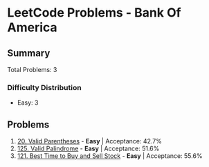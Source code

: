 # LeetCode Problems - Bank Of America

## Summary
Total Problems: 3

### Difficulty Distribution

- Easy: 3

## Problems

1. [20. Valid Parentheses](https://leetcode.com/problems/valid-parentheses/) - **Easy** | Acceptance: 42.7%
2. [125. Valid Palindrome](https://leetcode.com/problems/valid-palindrome/) - **Easy** | Acceptance: 51.6%
3. [121. Best Time to Buy and Sell Stock](https://leetcode.com/problems/best-time-to-buy-and-sell-stock/) - **Easy** | Acceptance: 55.6%
